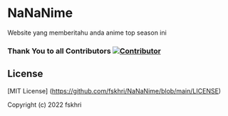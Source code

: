 # NaNaNime
Website yang memberitahu anda anime top season ini

### Thank You to all Contributors [![Contributor](https://contrib.rocks/image?repo=fskhri/NaNaNime)](https://github.com/fskhri/NaNaNime/graphs/contributors)

## License

[MIT License] (https://github.com/fskhri/NaNaNime/blob/main/LICENSE)

Copyright (c) 2022 fskhri
